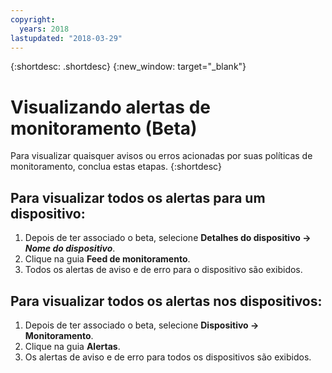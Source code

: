 ```yaml
---
copyright:
  years: 2018
lastupdated: "2018-03-29"
---
```


{:shortdesc: .shortdesc}
{:new_window: target="_blank"}

# Visualizando alertas de monitoramento (Beta)
Para visualizar quaisquer avisos ou erros acionadas por suas políticas de monitoramento, conclua estas etapas.
{:shortdesc} 

## Para visualizar todos os alertas para um dispositivo:
 1. Depois de ter associado o beta, selecione **Detalhes do dispositivo -> *Nome do dispositivo***. 
 2. Clique na guia **Feed de monitoramento**.
 3. Todos os alertas de aviso e de erro para o dispositivo são exibidos.
 
## Para visualizar todos os alertas nos dispositivos:
 1. Depois de ter associado o beta, selecione **Dispositivo -> Monitoramento**. 
 2. Clique na guia **Alertas**.
 3. Os alertas de aviso e de erro para todos os dispositivos são exibidos.
